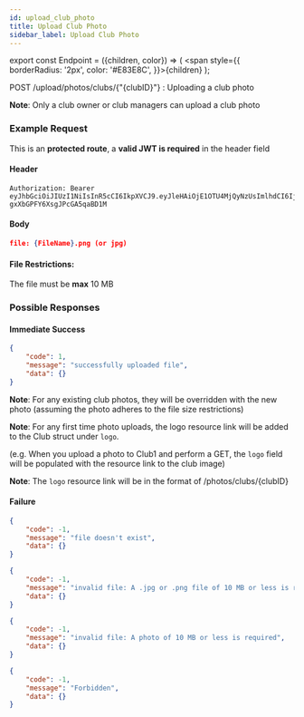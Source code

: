 ```yaml
---
id: upload_club_photo
title: Upload Club Photo
sidebar_label: Upload Club Photo
---
```


export const Endpoint = ({children, color}) => ( <span style={{
      borderRadius: '2px',
      color: '#E83E8C',
    }}>{children}</span> );

<Endpoint>POST /upload/photos/clubs/{"{clubID}"} </Endpoint>: Uploading a club photo

**Note**: Only a club owner or club managers can upload a club photo

### Example Request
This is an **protected route**, a **valid JWT is required** in the header field
#### Header
```
Authorization: Bearer eyJhbGciOiJIUzI1NiIsInR5cCI6IkpXVCJ9.eyJleHAiOjE1OTU4MjQyNzUsImlhdCI6IjIwMjAtMDctMjdUMDA6MjY6MTUuNzg5NTg0Mi0wNDowMCIsInN1YiI6ImNocmlzIn0.5US2_ITKcfgkpEbfsR-gxXbGPFY6XsgJPcGA5qaBD1M
```
#### Body
```json
file: {FileName}.png (or jpg)
```
#### File Restrictions: 

The file must be **max** 10 MB

### Possible Responses
#### Immediate Success
```json
{
	"code": 1,
	"message": "successfully uploaded file",
	"data": {}
}
```
**Note**: For any existing club photos, they will be overridden with the new photo (assuming the photo adheres to the file size restrictions)

**Note**: For any first time photo uploads, the logo resource link will be added to the Club struct under `logo`.

(e.g. When you upload a photo to Club1 and perform a GET, the `logo` field will be populated with the resource link to the club image)

**Note**: The `logo` resource link will be in the format of <Endpoint>/photos/clubs/{clubID}</Endpoint>
#### Failure
```json
{
	"code": -1,
	"message": "file doesn't exist",
	"data": {}
}
```
```json
{
	"code": -1,
	"message": "invalid file: A .jpg or .png file of 10 MB or less is required",
	"data": {}
}
```
```json
{
	"code": -1,
	"message": "invalid file: A photo of 10 MB or less is required",
	"data": {}
}
```
```json
{
	"code": -1,
	"message": "Forbidden",
	"data": {}
}
```
